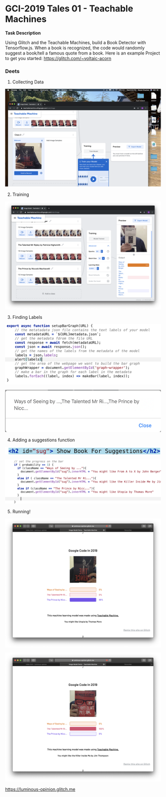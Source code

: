 # GCI-2019 Tales 01 - Teachable Machines

**Task Description**

Using Glitch and the Teachable Machines, build a Book Detector with Tensorflow.js. When a book is recognized, the code would randomly suggest a book/tell a famous quote from a book. Here is an example Project to get you started: https://glitch.com/~voltaic-acorn

### Deets

1) Collecting Data

![](/assets/gciTales/01-teachableMachines/01-collect.png)

2) Training

![](/assets/gciTales/01-teachableMachines/02-train.png)

3) Finding Labels

![](/assets/gciTales/01-teachableMachines/03-label.png)

![](/assets/gciTales/01-teachableMachines/04-alert.png)

4) Adding a suggestions function

![](/assets/gciTales/01-teachableMachines/05-html.png)

![](/assets/gciTales/01-teachableMachines/06-js.png)

5) Running!

![](/assets/gciTales/01-teachableMachines/07-eg.png)

![](/assets/gciTales/01-teachableMachines/08-eg.png)

https://luminous-opinion.glitch.me
